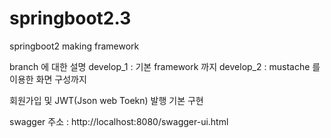 # springboot2.3
springboot2 making framework

branch 에 대한 설명
develop_1 : 기본 framework 까지
develop_2 : mustache 를 이용한 화면 구성까지

회원가입 및 JWT(Json web Toekn) 발행 기본 구현

swagger 주소 : http://localhost:8080/swagger-ui.html

